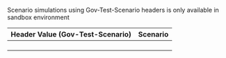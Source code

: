 <p>Scenario simulations using Gov-Test-Scenario headers is only available in sandbox environment</p>
<table>
    <thead>
        <tr>
            <th>Header Value (Gov-Test-Scenario)</th>
            <th>Scenario</th>
        </tr>
    </thead>
    <tbody>
        <tr>
            <td><p></p></td>
            <td><p></p></td>
        </tr>
    </tbody>
</table>

